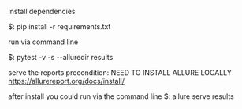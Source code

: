 install dependencies

$: pip install -r requirements.txt

run via command line 

$: pytest -v -s --alluredir results

serve the reports
precondition: NEED TO INSTALL ALLURE LOCALLY https://allurereport.org/docs/install/

after install you could run via the command line 
$: allure serve results
